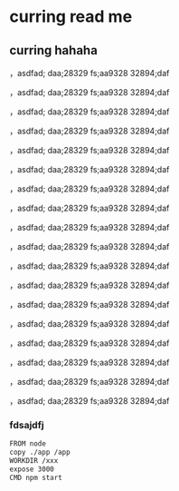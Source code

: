 # curring read me

## curring hahaha

，asdfad;
daa;28329
fs;aa9328
32894;daf

，asdfad;
daa;28329
fs;aa9328
32894;daf

，asdfad;
daa;28329
fs;aa9328
32894;daf

，asdfad;
daa;28329
fs;aa9328
32894;daf

，asdfad;
daa;28329
fs;aa9328
32894;daf

，asdfad;
daa;28329
fs;aa9328
32894;daf

，asdfad;
daa;28329
fs;aa9328
32894;daf

，asdfad;
daa;28329
fs;aa9328
32894;daf

，asdfad;
daa;28329
fs;aa9328
32894;daf

，asdfad;
daa;28329
fs;aa9328
32894;daf

，asdfad;
daa;28329
fs;aa9328
32894;daf

，asdfad;
daa;28329
fs;aa9328
32894;daf

，asdfad;
daa;28329
fs;aa9328
32894;daf

，asdfad;
daa;28329
fs;aa9328
32894;daf

，asdfad;
daa;28329
fs;aa9328
32894;daf

，asdfad;
daa;28329
fs;aa9328
32894;daf

，asdfad;
daa;28329
fs;aa9328
32894;daf

，asdfad;
daa;28329
fs;aa9328
32894;daf

### fdsajdfj

```bash
FROM node
copy ./app /app
WORKDIR /xxx
expose 3000
CMD npm start
```
